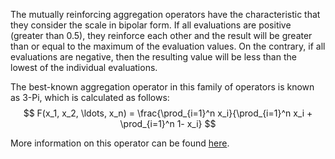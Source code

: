 The mutually reinforcing aggregation operators have the characteristic that they consider the scale in bipolar form. If all evaluations are positive (greater than 0.5), they reinforce each other and the result will be greater than or equal to the maximum of the evaluation values. On the contrary, if all evaluations are negative, then the resulting value will be less than the lowest of the individual evaluations.

The best-known aggregation operator in this family of operators is known as 3-Pi, which is calculated as follows:
$$
F(x_1, x_2, \ldots, x_n) = \frac{\prod_{i=1}^n x_i}{\prod_{i=1}^n x_i + \prod_{i=1}^n 1- x_i}
$$

More information on this operator can be found [here](https://pdfs.semanticscholar.org/4aec/8aab138d999c396c8fa51982a404415ebdf5.pdf).